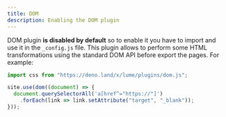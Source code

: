 ```yaml
---
title: DOM
description: Enabling the DOM plugin
---
```


DOM plugin **is disabled by default** so to enable it you have to import and use it in the `_config.js` file. This plugin allows to perform some HTML transformations using the standard DOM API before export the pages. For example:

```js
import css from "https://deno.land/x/lume/plugins/dom.js";

site.use(dom((document) => {
  document.querySelectorAll('a[href^="https://"]')
    .forEach(link => link.setAttribute("target", "_blank"));
}));
```